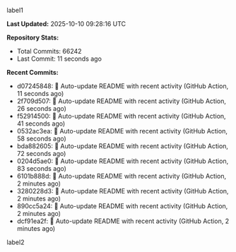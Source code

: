 
label1 
<!-- ACTIVITY_START -->
**Last Updated:** 2025-10-10 09:28:16 UTC

**Repository Stats:**
- Total Commits: 66242
- Last Commit: 11 seconds ago

**Recent Commits:**
- d07245848: 🤖 Auto-update README with recent activity (GitHub Action, 11 seconds ago)
- 2f709d507: 🤖 Auto-update README with recent activity (GitHub Action, 26 seconds ago)
- f52914500: 🤖 Auto-update README with recent activity (GitHub Action, 41 seconds ago)
- 0532ac3ea: 🤖 Auto-update README with recent activity (GitHub Action, 58 seconds ago)
- bda882605: 🤖 Auto-update README with recent activity (GitHub Action, 72 seconds ago)
- 0204d5ae0: 🤖 Auto-update README with recent activity (GitHub Action, 83 seconds ago)
- 6101b888d: 🤖 Auto-update README with recent activity (GitHub Action, 2 minutes ago)
- 3280228d3: 🤖 Auto-update README with recent activity (GitHub Action, 2 minutes ago)
- 890cc5a24: 🤖 Auto-update README with recent activity (GitHub Action, 2 minutes ago)
- dcf91ea2f: 🤖 Auto-update README with recent activity (GitHub Action, 2 minutes ago)
<!-- ACTIVITY_END -->

label2
